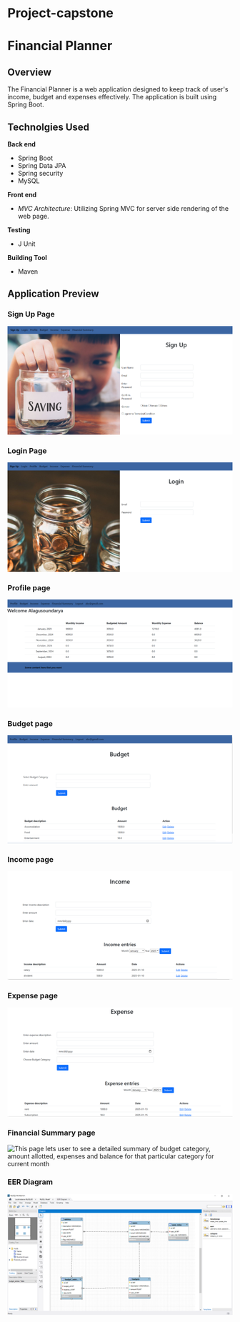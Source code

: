 # Project-capstone
# Financial Planner
## Overview
The Financial Planner is a web application designed to keep track of user's income, budget and expenses effectively. The application is built using Spring Boot.

## Technolgies Used
**Back end**
- Spring Boot
- Spring Data JPA
- Spring security
- MySQL

**Front end**
- *MVC Architecture*: Utilizing Spring MVC for server side rendering of the web page.

**Testing**
- J Unit

**Building Tool**
- Maven

## Application Preview
### Sign Up Page

![Sign Up](src/main/webapp/pub/images/readme/SignUp.PNG)

### Login Page

![Login](src/main/webapp/pub/images/readme/Login.PNG)

### Profile page

![This is the welcome page and shows records for past 6 months](src/main/webapp/pub/images/readme/Profile.PNG)

### Budget page

![This page lets user to create, edit and delete budget records](src/main/webapp/pub/images/readme/Budget.PNG)

### Income page

![This page lets user to create, edit and delete income records](src/main/webapp/pub/images/readme/Income.PNG)

### Expense page

![This page lets user to create, edit and delete expense records](src/main/webapp/pub/images/readme/Expense.PNG)

### Financial Summary page

![This page lets user to see a detailed summary
of budget category, amount allotted, expenses and balance 
for that particular category for current month](src/main/webapp/pub/images/readme/Financialsummary.PNG)

### EER Diagram 

![This EER Diagram shows the data model of the application](src/main/webapp/pub/images/readme/EER.PNG)